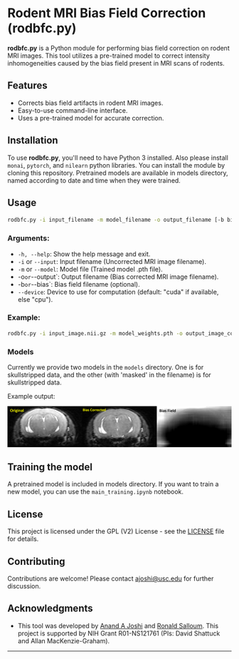 # Rodent MRI Bias Field Correction (rodbfc.py)

**rodbfc.py** is a Python module for performing bias field correction on rodent MRI images. This tool utilizes a pre-trained model to correct intensity inhomogeneities caused by the bias field present in MRI scans of rodents.

## Features
- Corrects bias field artifacts in rodent MRI images.
- Easy-to-use command-line interface.
- Uses a pre-trained model for accurate correction.

## Installation
To use **rodbfc.py**, you'll need to have Python 3 installed. Also please install `monai`, `pytorch`, and `nilearn` python libraries. 
You can install the module by cloning this repository. Pretrained models are available in models directory, named according to date and time when they were trained.


## Usage
```bash
rodbfc.py -i input_filename -m model_filename -o output_filename [-b bias_filename] [--device DEVICE]
```

### Arguments:
- `-h, --help`: Show the help message and exit.
- `-i` or `--input`: Input filename (Uncorrected MRI image filename).
- `-m` or `--model`: Model file (Trained model .pth file).
- -o` or `--output`: Output filename (Bias corrected MRI image filename).
- -b` or `--bias`: Bias field filename (optional).
- `--device`: Device to use for computation (default: "cuda" if available, else "cpu").

### Example:
```bash
rodbfc.py -i input_image.nii.gz -m model_weights.pth -o output_image_corrected.nii.gz
```
### Models
Currently we provide two models in the ```models``` directory. One is for skullstripped data, and the other (with 'masked' in the filename) is for skullstripped data.


Example output:

![rodbfc](images/pic2.png "example")


## Training the model
A pretrained model is included in models directory. If you want to train a new model, you can use the ```main_training.ipynb``` notebook. 


## License
This project is licensed under the GPL (V2) License - see the [LICENSE](License_gpl-2.0.txt) file for details.

## Contributing
Contributions are welcome! Please contact [ajoshi@usc.edu](mailto:ajoshi@usc.edu) for further discussion.

## Acknowledgments
- This tool was developed by [Anand A Joshi](ajoshi@usc.edu) and [Ronald Salloum](rsalloum@usc.edu). This project is supported by NIH Grant R01-NS121761 (PIs: David Shattuck and Allan MacKenzie-Graham).


---

